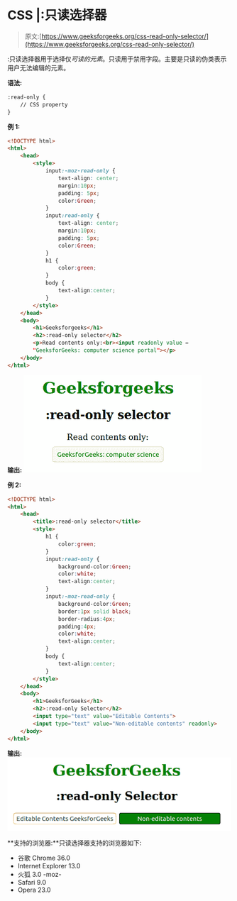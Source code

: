 # CSS |:只读选择器

> 原文:[https://www.geeksforgeeks.org/css-read-only-selector/](https://www.geeksforgeeks.org/css-read-only-selector/)

:只读选择器用于选择仅*可读的元素*。只读用于禁用字段。主要是只读的伪类表示用户无法编辑的元素。

**语法:**

```html
:read-only {
    // CSS property
}

```

**例 1:**

```html
<!DOCTYPE html>
<html>
    <head>
        <style>
            input:-moz-read-only {
                text-align: center;
                margin:10px;
                padding: 5px;
                color:Green;
            }
            input:read-only {
                text-align: center;
                margin:10px;
                padding: 5px;
                color:Green;
            }
            h1 {
                color:green;
            }
            body {
                text-align:center;
            }
        </style>
    </head>
    <body>
        <h1>Geeksforgeeks</h1>
        <h2>:read-only selector</h2>
        <p>Read contents only:<br><input readonly value = 
        "GeeksforGeeks: computer science portal"></p>
    </body>
</html>                    
```

**输出:**
![](img/ea1cb09db59d8b3a6cdbb3ea8f2f656a.png)

**例 2:**

```html
<!DOCTYPE html> 
<html> 
    <head> 
        <title>:read-only selector</title> 
        <style> 
            h1 { 
                color:green; 
            } 
            input:read-only {
                background-color:Green;
                color:white;
                text-align:center;
            }
            input:-moz-read-only {
                background-color:Green;
                border:1px solid black;
                border-radius:4px;
                padding:4px;
                color:white;
                text-align:center;
            }
            body {
                text-align:center;
            }
        </style> 
    </head> 
    <body> 
        <h1>GeeksforGeeks</h1> 
        <h2>:read-only Selector</h2> 
        <input type="text" value="Editable Contents">
        <input type="text" value="Non-editable contents" readonly>
    </body> 
</html>                    
```

**输出:**
![](img/f51761822a8b9ec84ab859caed08d22b.png)

**支持的浏览器:**只读选择器支持的浏览器如下:

*   谷歌 Chrome 36.0
*   Internet Explorer 13.0
*   火狐 3.0 -moz-
*   Safari 9.0
*   Opera 23.0